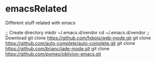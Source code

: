 # emacsRelated
Different stuff related with emacs

;; Create directory
mkdir ~/.emacs.d/vendor
cd ~/.emacs.d/vendor
;; Download
git clone https://github.com/fxbois/web-mode.git
git clone https://github.com/auto-complete/auto-complete.git
git clone https://github.com/brianc/jade-mode.git
git clone https://github.com/pomeo/oblivion-emacs.git
